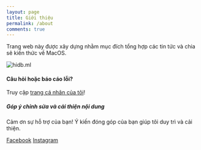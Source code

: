 ```yaml
---
layout: page
title: Giới thiệu
permalink: /about
comments: true
---
```


<div class="row justify-content-between">
<div class="col-md-8 pr-5">

<p>Trang web này được xây dựng nhằm mục đích tổng hợp các tin tức và chia sẽ kiến thức về MacOS.</p>
<p class="mb-5"><img class="shadow-lg" src="{{site.baseurl}}/assets/images/bg.jpg" alt="hidb.ml" /></p>
<h4>Câu hỏi hoặc báo cáo lỗi?</h4>

<p>Truy cập <a href="https://www.facebook.com/dcquan2910/">trang cá nhân của tôi</a>!</p>

</div>
<div class="col-md-4">
<div class="sticky-top sticky-top-80">
<h5>Góp ý chỉnh sửa và cải thiện nội dung</h5>

<p>Cảm ơn sự hỗ trợ của bạn! Ý kiến đóng góp của bạn giúp tôi duy trì và cải thiện.</p>

<a target="_blank" href="https://www.facebook.com/dcquan2910/" class="btn btn-primary"><i class="fab fa-facebook"></i> Facebook</a> <a target="_blank" href="https://www.instagram.com/dcqbean/" class="btn btn-danger"><i class="fab fa-instagram"></i> Instagram</a>

</div>
</div>
</div>
